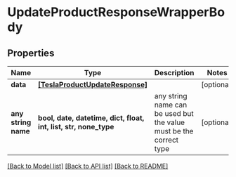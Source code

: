 # UpdateProductResponseWrapperBody


## Properties
Name | Type | Description | Notes
------------ | ------------- | ------------- | -------------
**data** | [**[TeslaProductUpdateResponse]**](TeslaProductUpdateResponse.md) |  | [optional] 
**any string name** | **bool, date, datetime, dict, float, int, list, str, none_type** | any string name can be used but the value must be the correct type | [optional]

[[Back to Model list]](../README.md#documentation-for-models) [[Back to API list]](../README.md#documentation-for-api-endpoints) [[Back to README]](../README.md)


